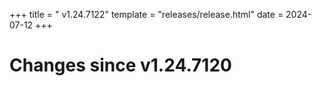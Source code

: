 +++
title = " v1.24.7122"
template = "releases/release.html"
date = 2024-07-12
+++

# Changes since v1.24.7120 
